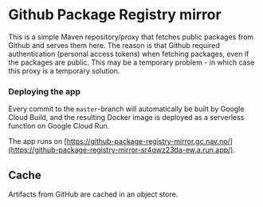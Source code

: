 # Github Package Registry mirror

This is a simple Maven repository/proxy that fetches public packages from Github
and serves them here. The reason is that Github required authentication (personal access tokens)
when fetching packages, even if the packages are public. This may be a temporary problem -
in which case this proxy is a temporary solution.

### Deploying the app

Every commit to the `master`-branch will automatically be built by Google Cloud Build,
and the resulting Docker image is deployed as a serverless function on Google Cloud Run.

The app runs on [https://github-package-registry-mirror.gc.nav.no/](https://github-package-registry-mirror-sr4qwz23da-ew.a.run.app/).

## Cache

Artifacts from GitHub are cached in an object store.
